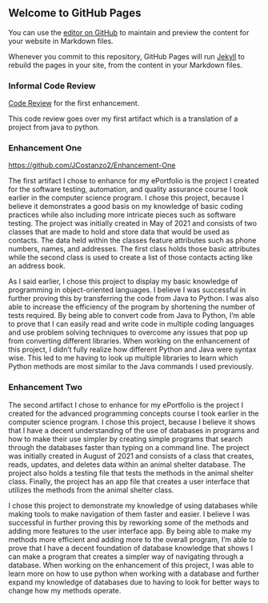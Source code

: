 ## Welcome to GitHub Pages

You can use the [editor on GitHub](https://github.com/JCostanzo2/JCostanzo2.github.io/edit/main/index.md) to maintain and preview the content for your website in Markdown files.

Whenever you commit to this repository, GitHub Pages will run [Jekyll](https://jekyllrb.com/) to rebuild the pages in your site, from the content in your Markdown files.

### Informal Code Review

[Code Review](https://youtu.be/HPM57O43frI) for the first enhancement.


This code review goes over my first artifact which is a translation of a project from java to python.

### Enhancement One
https://github.com/JCostanzo2/Enhancement-One

  The first artifact I chose to enhance for my ePortfolio is the project I created for the software testing, automation, and quality assurance course I took earlier in the computer science program. I chose this project, because I believe it demonstrates a good basis on my knowledge of basic coding practices while also including more intricate pieces such as software testing. The project was initially created in May of 2021 and consists of two classes that are made to hold and store data that would be used as contacts. The data held within the classes feature attributes such as phone numbers, names, and addresses. The first class holds those basic attributes while the second class is used to create a list of those contacts acting like an address book.
  
  As I said earlier, I chose this project to display my basic knowledge of programming in object-oriented languages. I believe I was successful in further proving this by transferring the code from Java to Python. I was also able to increase the efficiency of the program by shortening the number of tests required. By being able to convert code from Java to Python, I’m able to prove that I can easily read and write code in multiple coding languages and use problem solving techniques to overcome any issues that pop up from converting different libraries. When working on the enhancement of this project, I didn’t fully realize how different Python and Java were syntax wise. This led to me having to look up multiple libraries to learn which Python methods are most similar to the Java commands I used previously.


### Enhancement Two

  The second artifact I chose to enhance for my ePortfolio is the project I created for the advanced programming concepts course I took earlier in the computer science program. I chose this project, because I believe it shows that I have a decent understanding of the use of databases in programs and how to make their use simpler by creating simple programs that search through the databases faster than typing on a command line. The project was initially created in August of 2021 and consists of a class that creates, reads, updates, and deletes data within an animal shelter database. The project also holds a testing file that tests the methods in the animal shelter class. Finally, the project has an app file that creates a user interface that utilizes the methods from the animal shelter class.

  I chose this project to demonstrate my knowledge of using databases while making tools to make navigation of them faster and easier. I believe I was successful in further proving this by reworking some of the methods and adding more features to the user interface app. By being able to make my methods more efficient and adding more to the overall program, I’m able to prove that I have a decent foundation of database knowledge that shows I can make a program that creates a simpler way of navigating through a database. When working on the enhancement of this project, I was able to learn more on how to use python when working with a database and further expand my knowledge of databases due to having to look for better ways to change how my methods operate.

